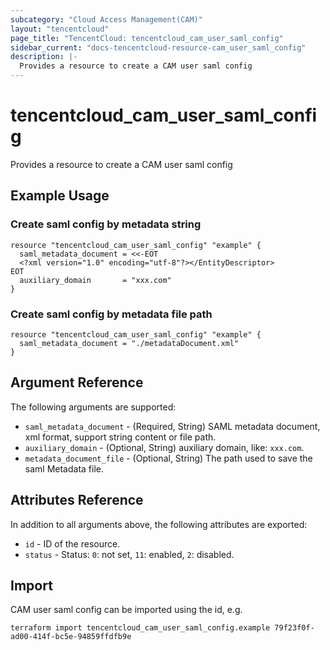 ```yaml
---
subcategory: "Cloud Access Management(CAM)"
layout: "tencentcloud"
page_title: "TencentCloud: tencentcloud_cam_user_saml_config"
sidebar_current: "docs-tencentcloud-resource-cam_user_saml_config"
description: |-
  Provides a resource to create a CAM user saml config
---
```


# tencentcloud_cam_user_saml_config

Provides a resource to create a CAM user saml config

## Example Usage

### Create saml config by metadata string

```hcl
resource "tencentcloud_cam_user_saml_config" "example" {
  saml_metadata_document = <<-EOT
  <?xml version="1.0" encoding="utf-8"?></EntityDescriptor>
EOT
  auxiliary_domain       = "xxx.com"
}
```

### Create saml config by metadata file path

```hcl
resource "tencentcloud_cam_user_saml_config" "example" {
  saml_metadata_document = "./metadataDocument.xml"
}
```

## Argument Reference

The following arguments are supported:

* `saml_metadata_document` - (Required, String) SAML metadata document, xml format, support string content or file path.
* `auxiliary_domain` - (Optional, String) auxiliary domain, like: `xxx.com`.
* `metadata_document_file` - (Optional, String) The path used to save the saml Metadata file.

## Attributes Reference

In addition to all arguments above, the following attributes are exported:

* `id` - ID of the resource.
* `status` - Status: `0`: not set, `11`: enabled, `2`: disabled.


## Import

CAM user saml config can be imported using the id, e.g.

```
terraform import tencentcloud_cam_user_saml_config.example 79f23f0f-ad00-414f-bc5e-94859ffdfb9e
```

